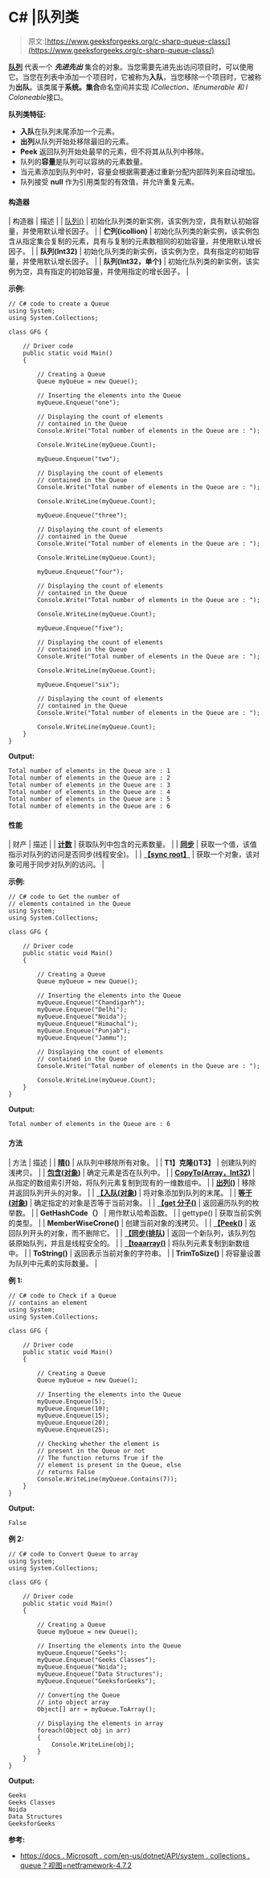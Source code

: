 # C# |队列类

> 原文:[https://www.geeksforgeeks.org/c-sharp-queue-class/](https://www.geeksforgeeks.org/c-sharp-queue-class/)

**[队列](https://www.geeksforgeeks.org/queue-data-structure/)** 代表一个 ***先进先出*** 集合的对象。当您需要先进先出访问项目时，可以使用它。当您在列表中添加一个项目时，它被称为**入队**，当您移除一个项目时，它被称为**出队**。该类属于**系统。集合**命名空间并实现 *ICollection、IEnumerable 和 I Coloneable*接口。

**队列类特征:**

*   **入队**在队列末尾添加一个元素。
*   **出列**从队列开始处移除最旧的元素。
*   **Peek** 返回队列开始处最早的元素，但不将其从队列中移除。
*   队列的**容量**是队列可以容纳的元素数量。
*   当元素添加到队列中时，容量会根据需要通过重新分配内部阵列来自动增加。
*   队列接受 **null** 作为引用类型的有效值，并允许重复元素。

#### 构造器

| 构造器 | 描述 |
| [队列()](https://www.geeksforgeeks.org/how-to-create-a-queue-in-c-sharp/) | 初始化队列类的新实例，该实例为空，具有默认初始容量，并使用默认增长因子。 |
| **伫列(icollion)** | 初始化队列类的新实例，该实例包含从指定集合复制的元素，具有与复制的元素数相同的初始容量，并使用默认增长因子。 |
| **队列(Int32)** | 初始化队列类的新实例，该实例为空，具有指定的初始容量，并使用默认增长因子。 |
| **队列(Int32，单个)** | 初始化队列类的新实例，该实例为空，具有指定的初始容量，并使用指定的增长因子。 |

**示例:**

```
// C# code to create a Queue
using System;
using System.Collections;

class GFG {

    // Driver code
    public static void Main()
    {

        // Creating a Queue 
        Queue myQueue = new Queue();

        // Inserting the elements into the Queue
        myQueue.Enqueue("one");

        // Displaying the count of elements
        // contained in the Queue
        Console.Write("Total number of elements in the Queue are : ");

        Console.WriteLine(myQueue.Count);

        myQueue.Enqueue("two");

        // Displaying the count of elements
        // contained in the Queue
        Console.Write("Total number of elements in the Queue are : ");

        Console.WriteLine(myQueue.Count);

        myQueue.Enqueue("three");

        // Displaying the count of elements
        // contained in the Queue
        Console.Write("Total number of elements in the Queue are : ");

        Console.WriteLine(myQueue.Count);

        myQueue.Enqueue("four");

        // Displaying the count of elements
        // contained in the Queue
        Console.Write("Total number of elements in the Queue are : ");

        Console.WriteLine(myQueue.Count);

        myQueue.Enqueue("five");

        // Displaying the count of elements
        // contained in the Queue
        Console.Write("Total number of elements in the Queue are : ");

        Console.WriteLine(myQueue.Count);

        myQueue.Enqueue("six");

        // Displaying the count of elements
        // contained in the Queue
        Console.Write("Total number of elements in the Queue are : ");

        Console.WriteLine(myQueue.Count);
    }
}
```

**Output:**

```
Total number of elements in the Queue are : 1
Total number of elements in the Queue are : 2
Total number of elements in the Queue are : 3
Total number of elements in the Queue are : 4
Total number of elements in the Queue are : 5
Total number of elements in the Queue are : 6

```

#### 性能

| 财产 | 描述 |
| **[计数](https://www.geeksforgeeks.org/queue-count-property-in-c-sharp/)** | 获取队列中包含的元素数量。 |
| **[同步](https://www.geeksforgeeks.org/queue-issynchronized-property-in-c-sharp/)** | 获取一个值，该值指示对队列的访问是否同步(线程安全)。 |
| **[【sync root】](https://www.geeksforgeeks.org/how-to-get-synchronize-access-to-the-queue-in-c-sharp/)** | 获取一个对象，该对象可用于同步对队列的访问。 |

**示例:**

```
// C# code to Get the number of
// elements contained in the Queue
using System;
using System.Collections;

class GFG {

    // Driver code
    public static void Main()
    {

        // Creating a Queue
        Queue myQueue = new Queue();

        // Inserting the elements into the Queue
        myQueue.Enqueue("Chandigarh");
        myQueue.Enqueue("Delhi");
        myQueue.Enqueue("Noida");
        myQueue.Enqueue("Himachal");
        myQueue.Enqueue("Punjab");
        myQueue.Enqueue("Jammu");

        // Displaying the count of elements
        // contained in the Queue
        Console.Write("Total number of elements in the Queue are : ");

        Console.WriteLine(myQueue.Count);
    }
}
```

**Output:**

```
Total number of elements in the Queue are : 6

```

#### 方法

| 方法 | 描述 |
| **[晴()](https://www.geeksforgeeks.org/queue-clear-method-in-c-sharp/)** | 从队列中移除所有对象。 |
| **T1】克隆()T3】** | 创建队列的浅拷贝。 |
| **[包含(对象)](https://www.geeksforgeeks.org/queue-contains-method-in-c-sharp/)** | 确定元素是否在队列中。 |
| **[CopyTo(Array，Int32)](https://www.geeksforgeeks.org/queue-copyto-method-in-c-sharp/)** | 从指定的数组索引开始，将队列元素复制到现有的一维数组中。 |
| **[出列()](https://www.geeksforgeeks.org/queue-dequeue-method-in-c-sharp/)** | 移除并返回队列开头的对象。 |
| **[【入队(对象)](https://www.geeksforgeeks.org/queue-enqueue-method-in-c-sharp/)** | 将对象添加到队列的末尾。 |
| **[等于(对象)](https://www.geeksforgeeks.org/queue-equals-method-in-c-sharp/)** | 确定指定的对象是否等于当前对象。 |
| **[【get 分子()](https://www.geeksforgeeks.org/queue-getenumerator-method-in-c-sharp/)** | 返回遍历队列的枚举数。 |
| **GetHashCode（）** | 用作默认哈希函数。 |
| gettype() | 获取当前实例的类型。 |
| **MemberWiseCrone()** | 创建当前对象的浅拷贝。 |
| **[【Peek()](https://www.geeksforgeeks.org/queue-peek-method-in-c-sharp/)** | 返回队列开头的对象，而不删除它。 |
| **[【同步(排队)](https://www.geeksforgeeks.org/queue-synchronized-method-in-c-sharp/)** | 返回一个新队列，该队列包装原始队列，并且是线程安全的。 |
| **[【toaarray()](https://www.geeksforgeeks.org/queue-toarray-method-in-c-sharp/)** | 将队列元素复制到新数组中。 |
| **ToString()** | 返回表示当前对象的字符串。 |
| **TrimToSize()** | 将容量设置为队列中元素的实际数量。 |

**例 1:**

```
// C# code to Check if a Queue
// contains an element
using System;
using System.Collections;

class GFG {

    // Driver code
    public static void Main()
    {

        // Creating a Queue
        Queue myQueue = new Queue();

        // Inserting the elements into the Queue
        myQueue.Enqueue(5);
        myQueue.Enqueue(10);
        myQueue.Enqueue(15);
        myQueue.Enqueue(20);
        myQueue.Enqueue(25);

        // Checking whether the element is
        // present in the Queue or not
        // The function returns True if the
        // element is present in the Queue, else
        // returns False
        Console.WriteLine(myQueue.Contains(7));
    }
}
```

**Output:**

```
False

```

**例 2:**

```
// C# code to Convert Queue to array
using System;
using System.Collections;

class GFG {

    // Driver code
    public static void Main()
    {

        // Creating a Queue 
        Queue myQueue = new Queue();

        // Inserting the elements into the Queue
        myQueue.Enqueue("Geeks");
        myQueue.Enqueue("Geeks Classes");
        myQueue.Enqueue("Noida");
        myQueue.Enqueue("Data Structures");
        myQueue.Enqueue("GeeksforGeeks");

        // Converting the Queue
        // into object array
        Object[] arr = myQueue.ToArray();

        // Displaying the elements in array
        foreach(Object obj in arr)
        {
            Console.WriteLine(obj);
        }
    }
}
```

**Output:**

```
Geeks
Geeks Classes
Noida
Data Structures
GeeksforGeeks

```

**参考:**

*   [https://docs . Microsoft . com/en-us/dotnet/API/system . collections . queue？视图=netframework-4.7.2](https://docs.microsoft.com/en-us/dotnet/api/system.collections.queue?view=netframework-4.7.2)